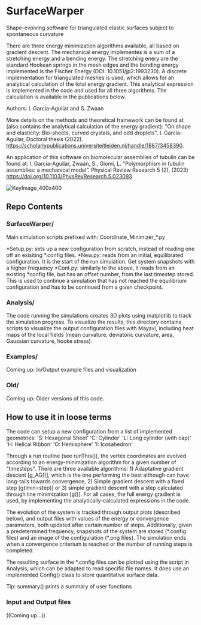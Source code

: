 # SurfaceWarper
Shape-evolving software for triangulated elastic surfaces subject to spontaneous curvature

There are three energy minimization algorithms available, all based on gradient descent. The mechanical energy implementes is a sum of a stretching energy and a bending energy. The stretching enery are the standard Hookean springs in the mesh edges and the bending energy implemented is the Fischer Energy (DOI: 10.1051/jp2:1993230). A discrete implementation for triangulated meshes is used, which allows for an analytical calculation of the total energy gradient. This analytical expression is implemented in the code and used for all three algorithms.  The calculation is available in the publications below. 

Authors: I. Garcia-Aguilar and S. Zwaan

More details on the methods and theoretical framework can be found at (also contains the analytical calculation of the energy gradient):
"On shape and elasticity: Bio-sheets, curved crystals, and odd droplets". I. Garcia-Aguilar, Doctoral thesis (2022).
https://scholarlypublications.universiteitleiden.nl/handle/1887/3458390.

An application of this software on biomolecular assemblies of tubulin can be found at:
I. Garcia-Aguilar, Zwaan, S., Giomi, L. "Polymorphism in tubulin assemblies: a mechanical model”.   Physical Review Research 5 (2), (2023)
https://doi.org/10.1103/PhysRevResearch.5.023093

![KeyImage_400x400](https://github.com/garcia-aguilar/SurfaceWarper/assets/126492604/8122c3fa-016b-404b-ba18-77ad97c09957)

## Repo Contents

### SurfaceWarper/
Main simulation scripts prefixed with: Coordinate_Minimizer_*.py

*Setup.py: sets up a new configuration from scratch, instead of reading one off an exisiting *.config files. 
*New.py: reads from an initial, equilibrated configuration. It is the start of the run simulation. Get system snapshots with a higher frequency 
*Cont.py: similarly to the above, it reads from an existing *config file, but has an offset number, from the last timestep stored. This is used to continue a simulation that has not reached the equilibrium configuration and has to be continued from a given checkpoint. 

### Analysis/
The code running the simulations creates 3D plots using matplotlib to track the simulation progress. To visualize the results, this directory contains scripts to visualize the output configuration files with Mayavi, including heat maps of the local fields (mean curvature, deviatoric curvature, area, Gaussian curvature, hooke stress)

### Examples/
Coming up: In/Output example files and visualization

### Old/ 
Coming up: Older versions of this code. 

## How to use it in loose terms

The code can setup a new configuration from a list of implemented geometries:
'S: Hexagonal Sheet'
'C: Cylinder'
'L: Long cylinder (with cap)'
'H: Helical Ribbon'
'O: Hemisphere'
'I: Icosahedron'

Through a run routine (see runThis()), the vertex coordinates are evolved according to an energy-minimization algorithm for a given number of "timesteps". There are three available algorithms: 1) Adaptative gradient descent [g_AG()], which is the one performing the best although can have long-tails towards convergence, 2) Simple gradient descent with a fixed step [g(lmin=step)] or 3) simple gradient descent with a step calculated through line minimization [g()]. For all cases, the full energy gradient is used, by implementing the analytically-calculated expressions in the code.

The evolution of the system is tracked through output plots (described below), and output files with values of the energy or convergence parameters, both updated after certain number of steps. Additionally, given a predetermined frequency, snapshots of the system are stored (*.config files) and an image of the configuration (\*.png files). The simulation ends when a convergence criterium is reached or the number of running steps is completed. 

The resulting surface in the *.config files can be plotted using the script in Analysis, which can be adapted to read specific file names. It does use an implemented Config() class to store quantitative surface data. 

Tip: summary() prints a summary of user functions

### Input and Output files

((Coming up...))

